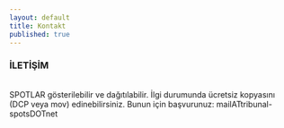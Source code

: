 ```yaml
---
layout: default
title: Kontakt
published: true
---
```


### İLETİŞİM<br>
<br>
SPOTLAR gösterilebilir ve dağıtılabilir. İlgi durumunda ücretsiz kopyasını (DCP veya mov) edinebilirsiniz. Bunun için başvurunuz:  mailATtribunal-spotsDOTnet
